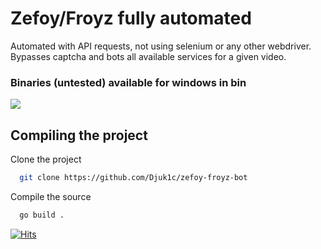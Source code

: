 # Zefoy/Froyz fully automated

Automated with API requests, not using selenium or any other webdriver.  
Bypasses captcha and bots all available services for a given video.  
### Binaries (untested) available for windows in bin
![](https://i.imgur.com/ZBYFDVr.png)
## Compiling the project

Clone the project

```bash
  git clone https://github.com/Djuk1c/zefoy-froyz-bot
```

Compile the source

```bash
  go build .
```
[![Hits](https://hits.seeyoufarm.com/api/count/incr/badge.svg?url=https%3A%2F%2Fgithub.com%2FDjuk1c%2Fzefoy-froyz-bot&count_bg=%23E30000&title_bg=%23000000&icon=tiktok.svg&icon_color=%23FFFFFF&title=Views&edge_flat=true)](https://hits.seeyoufarm.com)
